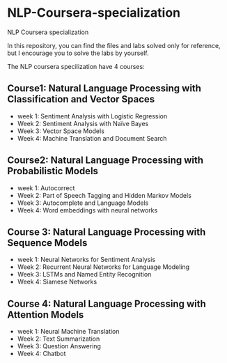 # NLP-Coursera-specialization
NLP Coursera specialization

In this repository, you can find the files and labs solved only for reference, but I encourage you to solve the labs by yourself.

The NLP coursera specilization have 4 courses:

## Course1: Natural Language Processing with Classification and Vector Spaces

- week 1: Sentiment Analysis with Logistic Regression
- Week 2: Sentiment Analysis with Naïve Bayes
- Week 3: Vector Space Models
- Week 4: Machine Translation and Document Search

## Course2: Natural Language Processing with Probabilistic Models

- week 1: Autocorrect
- Week 2: Part of Speech Tagging and Hidden Markov Models
- Week 3: Autocomplete and Language Models
- Week 4: Word embeddings with neural networks


## Course 3: Natural Language Processing with Sequence Models

- week 1: Neural Networks for Sentiment Analysis
- Week 2: Recurrent Neural Networks for Language Modeling
- Week 3: LSTMs and Named Entity Recognition
- Week 4: Siamese Networks


## Course 4: Natural Language Processing with Attention Models

- week 1: Neural Machine Translation
- Week 2: Text Summarization
- Week 3: Question Answering
- Week 4: Chatbot






